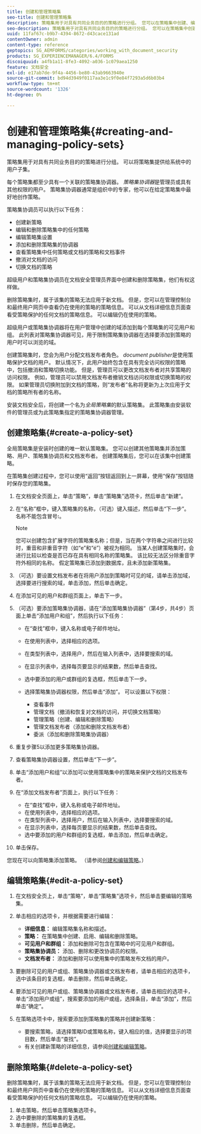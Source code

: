 ```yaml
---
title: 创建和管理策略集
seo-title: 创建和管理策略集
description: 策略集用于对具有共同业务目的的策略进行分组。 您可以在策略集中创建、编辑和删除策略。
seo-description: 策略集用于对具有共同业务目的的策略进行分组。 您可以在策略集中创建、编辑和删除策略。
uuid: 11faf67c-b9b7-4394-8672-d43cace131ad
contentOwner: admin
content-type: reference
geptopics: SG_AEMFORMS/categories/working_with_document_security
products: SG_EXPERIENCEMANAGER/6.4/FORMS
discoiquuid: a4fb1a11-8fe3-4092-a036-1c079aea1250
feature: 文档安全
exl-id: e17ab7de-9f4a-4456-be80-43ab9663940e
source-git-commit: bd94d3949f0117aa3e1c9f0e84f7293a5d6b03b4
workflow-type: tm+mt
source-wordcount: '1326'
ht-degree: 0%

---
```


# 创建和管理策略集{#creating-and-managing-policy-sets}

策略集用于对具有共同业务目的的策略进行分组。 可以将策略集提供给系统中的用户子集。

每个策略集都至少具有一个关联的策略集协调器。 *策略集协调器*&#x200B;是管理员或具有其他权限的用户。 策略集协调器通常是组织中的专家，他可以在给定策略集中最好地创作策略。

策略集协调员可以执行以下任务：

* 创建新策略
* 编辑和删除策略集中的任何策略
* 编辑策略集设置
* 添加和删除策略集的协调器
* 查看策略集中任何策略或文档的策略和文档事件
* 撤消对文档的访问
* 切换文档的策略

超级用户和策略集协调员在文档安全管理员界面中创建和删除策略集，他们有权这样做。

删除策略集时，属于该集的策略无法应用于新文档。 但是，您可以在管理控制台和最终用户网页中查看仍在使用的策略的策略信息。 可以从文档详细信息页面查看受策略保护的任何文档的策略信息。 可以编辑仍在使用的策略。

超级用户或策略集协调器将在用户管理中创建的域添加到每个策略集的可见用户和组。 此列表对策略集协调器可见，用于限制策略集协调器在选择要添加到策略的用户时可以浏览的域。

创建策略集时，您会为用户分配文档发布者角色。 *document publisher*&#x200B;是使用策略保护文档的用户。 默认情况下，此用户始终包含在具有完全访问权限的策略中，包括撤消和策略切换功能。 但是，管理员可以更改文档发布者对共享策略的访问权限。 例如，管理员可以禁用文档发布者撤销文档访问权限或切换策略的权限。 如果管理员切换附加到文档的策略，则“发布者”名称将更新为上次应用于文档的策略所有者的名称。

安装文档安全后，将创建一个名为&#x200B;*全局策略集*&#x200B;的默认策略集。 此策略集由安装软件的管理员或为此策略集指定的策略集协调器管理。

## 创建策略集{#create-a-policy-set}

全局策略集是安装时创建的唯一默认策略集。 您可以创建其他策略集并添加策略、用户、策略集协调员和文档发布者。 创建策略集后，您可以在该集中创建策略。

在策略集创建过程中，您可以使用“返回”按钮返回到上一屏幕，使用“保存”按钮随时保存您的策略集。

1. 在文档安全页面上，单击“策略”，单击“策略集”选项卡，然后单击“新建”。
1. 在“名称”框中，键入策略集的名称，（可选）键入描述，然后单击“下一步”。 名称不能包含冒号&#x200B;**:**。

   >[!NOTE]
   >
   >您可以创建包含扩展字符的策略集名称；但是，当在两个字符串之间进行比较时，重音和非重音字符（如“e”和“é”）被视为相同。 当某人创建策略集时，会进行比较以检查是否已存在具有相同名称的策略集。 该比较无法区分除重音字符外相同的名称。 假定策略集已添加到数据库，且未添加新策略集。

1. （可选）要设置文档发布者在将用户添加到策略时可见的域，请单击添加域，选择要进行搜索的域，单击添加，然后单击确定。
1. 在添加可见的用户和群组页面上，单击下一步。
1. （可选）要添加策略集协调器，请在“添加策略集协调器”（第4步，共4步）页面上单击“添加用户和组”，然后执行以下任务：

   * 在“查找”框中，键入名称或电子邮件地址。
   * 在使用列表中，选择相应的选项。
   * 在类型列表中，选择用户，然后在输入列表中，选择要搜索的域。
   * 在显示列表中，选择每页要显示的结果数，然后单击查找。
   * 选中要添加的用户或群组的复选框，然后单击下一步。
   * 选择策略集协调器权限，然后单击“添加”。 可以设置以下权限：

      * 查看事件
      * 管理文档（撤消和恢复对文档的访问，并切换文档策略）
      * 管理策略（创建、编辑和删除策略）
      * 管理文档发布者（添加和删除文档发布者）
      * 委派（添加和删除策略集协调器）

1. 重复步骤5以添加更多策略集协调器。
1. 查看策略集协调器设置，然后单击“下一步”。
1. 单击“添加用户和组”以添加可以使用策略集中的策略来保护文档的文档发布者。
1. 在“添加文档发布者”页面上，执行以下任务：

   * 在“查找”框中，键入名称或电子邮件地址。
   * 在使用列表中，选择相应的选项。
   * 在类型列表中，选择用户，然后在输入列表中，选择要搜索的域。
   * 在显示列表中，选择每页要显示的结果数，然后单击查找。
   * 选中要添加的用户和群组的复选框，单击添加，然后单击确定。

1. 单击保存。

您现在可以向策略集添加策略。 （请参阅[创建和编辑策略](/help/forms/using/admin-help/creating-policies.md#creating-and-editing-policies)。）

## 编辑策略集{#edit-a-policy-set}

1. 在文档安全页上，单击“策略”，单击“策略集”选项卡，然后单击要编辑的策略集。
1. 单击相应的选项卡，并根据需要进行编辑：

   * **详细信息：** 编辑策略集名称和描述。
   * **策略：** 在策略集中创建、启用、编辑和删除策略。
   * **可见用户和群组：** 添加和删除可包含在策略中的可见用户和群组。
   * **策略集协调员：** 添加、删除和更改协调员的权限。
   * **文档发布者：** 添加和删除可以使用集中的策略发布文档的用户。

1. 要删除可见的用户或组、策略集协调器或文档发布者，请单击相应的选项卡，选中该条目的复选框，单击删除，然后单击确定。
1. 要添加可见的用户或组、策略集协调器或文档发布者，请单击相应的选项卡，单击“添加用户或组”，搜索要添加的用户或组，选择条目，单击“添加”，然后单击“确定”。
1. 在策略选项卡中，搜索要添加到策略集的策略并创建新策略：

   * 要搜索策略，请选择策略ID或策略名称，键入相应的值，选择要显示的项目数，然后单击“查找”。
   * 有关创建新策略的详细信息，请参阅[创建和编辑策略](/help/forms/using/admin-help/creating-policies.md#creating-and-editing-policies)。

## 删除策略集{#delete-a-policy-set}

删除策略集时，属于该集的策略无法应用于新文档。 但是，您可以在管理控制台和最终用户网页中查看仍在使用的策略的策略信息。 可以从文档详细信息页面查看受策略保护的任何文档的策略信息。 可以编辑仍在使用的策略。

1. 单击策略，然后单击策略集选项卡。
1. 选中要删除的策略集的复选框。
1. 单击删除，然后单击确定。

